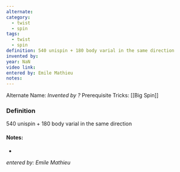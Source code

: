 ```yaml
---
alternate: 
category:
  - twist
  - spin
tags:
  - twist
  - spin
definition: 540 unispin + 180 body varial in the same direction
invented by: 
year: NaN
video link: 
entered by: Emile Mathieu
notes: 
---
```

Alternate Name: 
*Invented by ?*
Prerequisite Tricks: [[Big Spin]]

### Definition
540 unispin + 180 body varial in the same direction


#### Notes:
- 
*entered by: Emile Mathieu*
